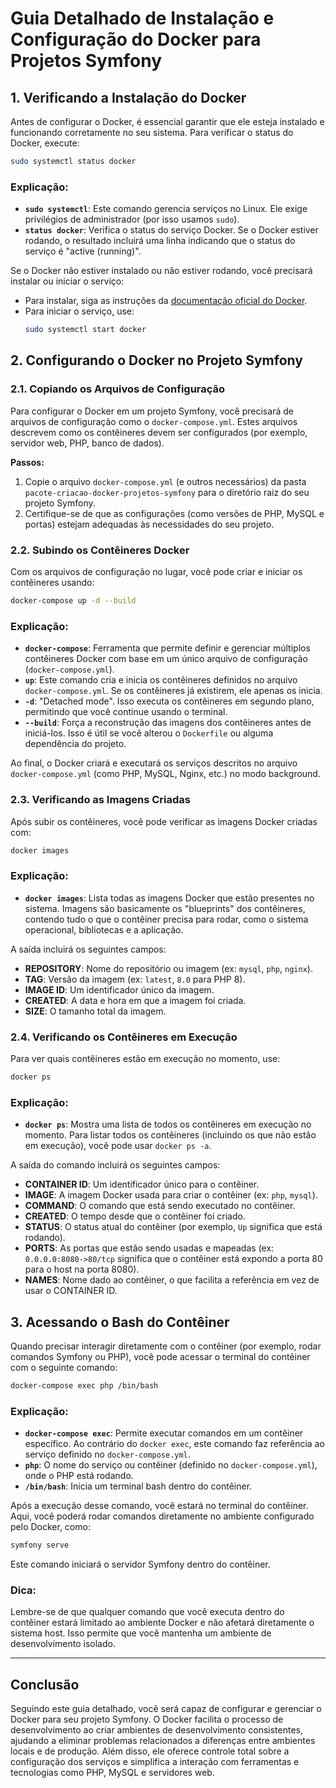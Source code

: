 # Guia Detalhado de Instalação e Configuração do Docker para Projetos Symfony

## 1. Verificando a Instalação do Docker

Antes de configurar o Docker, é essencial garantir que ele esteja instalado e funcionando corretamente no seu sistema. Para verificar o status do Docker, execute:

```bash
sudo systemctl status docker
```

### Explicação:
- **`sudo systemctl`**: Este comando gerencia serviços no Linux. Ele exige privilégios de administrador (por isso usamos `sudo`).
- **`status docker`**: Verifica o status do serviço Docker. Se o Docker estiver rodando, o resultado incluirá uma linha indicando que o status do serviço é "active (running)".

Se o Docker não estiver instalado ou não estiver rodando, você precisará instalar ou iniciar o serviço:

- Para instalar, siga as instruções da [documentação oficial do Docker](https://docs.docker.com/engine/install/).
- Para iniciar o serviço, use:
  ```bash
  sudo systemctl start docker
  ```

## 2. Configurando o Docker no Projeto Symfony

### 2.1. Copiando os Arquivos de Configuração

Para configurar o Docker em um projeto Symfony, você precisará de arquivos de configuração como o `docker-compose.yml`. Estes arquivos descrevem como os contêineres devem ser configurados (por exemplo, servidor web, PHP, banco de dados). 

**Passos:**
1. Copie o arquivo `docker-compose.yml` (e outros necessários) da pasta `pacote-criacao-docker-projetos-symfony` para o diretório raiz do seu projeto Symfony.
2. Certifique-se de que as configurações (como versões de PHP, MySQL e portas) estejam adequadas às necessidades do seu projeto.

### 2.2. Subindo os Contêineres Docker

Com os arquivos de configuração no lugar, você pode criar e iniciar os contêineres usando:

```bash
docker-compose up -d --build
```

### Explicação:
- **`docker-compose`**: Ferramenta que permite definir e gerenciar múltiplos contêineres Docker com base em um único arquivo de configuração (`docker-compose.yml`).
- **`up`**: Este comando cria e inicia os contêineres definidos no arquivo `docker-compose.yml`. Se os contêineres já existirem, ele apenas os inicia.
- **`-d`**: "Detached mode". Isso executa os contêineres em segundo plano, permitindo que você continue usando o terminal.
- **`--build`**: Força a reconstrução das imagens dos contêineres antes de iniciá-los. Isso é útil se você alterou o `Dockerfile` ou alguma dependência do projeto.

Ao final, o Docker criará e executará os serviços descritos no arquivo `docker-compose.yml` (como PHP, MySQL, Nginx, etc.) no modo background.

### 2.3. Verificando as Imagens Criadas

Após subir os contêineres, você pode verificar as imagens Docker criadas com:

```bash
docker images
```

### Explicação:
- **`docker images`**: Lista todas as imagens Docker que estão presentes no sistema. Imagens são basicamente os "blueprints" dos contêineres, contendo tudo o que o contêiner precisa para rodar, como o sistema operacional, bibliotecas e a aplicação.
  
A saída incluirá os seguintes campos:
- **REPOSITORY**: Nome do repositório ou imagem (ex: `mysql`, `php`, `nginx`).
- **TAG**: Versão da imagem (ex: `latest`, `8.0` para PHP 8).
- **IMAGE ID**: Um identificador único da imagem.
- **CREATED**: A data e hora em que a imagem foi criada.
- **SIZE**: O tamanho total da imagem.

### 2.4. Verificando os Contêineres em Execução

Para ver quais contêineres estão em execução no momento, use:

```bash
docker ps
```

### Explicação:
- **`docker ps`**: Mostra uma lista de todos os contêineres em execução no momento. Para listar todos os contêineres (incluindo os que não estão em execução), você pode usar `docker ps -a`.

A saída do comando incluirá os seguintes campos:
- **CONTAINER ID**: Um identificador único para o contêiner.
- **IMAGE**: A imagem Docker usada para criar o contêiner (ex: `php`, `mysql`).
- **COMMAND**: O comando que está sendo executado no contêiner.
- **CREATED**: O tempo desde que o contêiner foi criado.
- **STATUS**: O status atual do contêiner (por exemplo, `Up` significa que está rodando).
- **PORTS**: As portas que estão sendo usadas e mapeadas (ex: `0.0.0.0:8080->80/tcp` significa que o contêiner está expondo a porta 80 para o host na porta 8080).
- **NAMES**: Nome dado ao contêiner, o que facilita a referência em vez de usar o CONTAINER ID.

## 3. Acessando o Bash do Contêiner

Quando precisar interagir diretamente com o contêiner (por exemplo, rodar comandos Symfony ou PHP), você pode acessar o terminal do contêiner com o seguinte comando:

```bash
docker-compose exec php /bin/bash
```

### Explicação:
- **`docker-compose exec`**: Permite executar comandos em um contêiner específico. Ao contrário do `docker exec`, este comando faz referência ao serviço definido no `docker-compose.yml`.
- **`php`**: O nome do serviço ou contêiner (definido no `docker-compose.yml`), onde o PHP está rodando.
- **`/bin/bash`**: Inicia um terminal bash dentro do contêiner.

Após a execução desse comando, você estará no terminal do contêiner. Aqui, você poderá rodar comandos diretamente no ambiente configurado pelo Docker, como:

```bash
symfony serve
```

Este comando iniciará o servidor Symfony dentro do contêiner.

### Dica:
Lembre-se de que qualquer comando que você executa dentro do contêiner estará limitado ao ambiente Docker e não afetará diretamente o sistema host. Isso permite que você mantenha um ambiente de desenvolvimento isolado.

---

## Conclusão

Seguindo este guia detalhado, você será capaz de configurar e gerenciar o Docker para seu projeto Symfony. O Docker facilita o processo de desenvolvimento ao criar ambientes de desenvolvimento consistentes, ajudando a eliminar problemas relacionados a diferenças entre ambientes locais e de produção. Além disso, ele oferece controle total sobre a configuração dos serviços e simplifica a interação com ferramentas e tecnologias como PHP, MySQL e servidores web.

